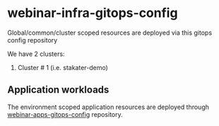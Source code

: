 # webinar-infra-gitops-config

Global/common/cluster scoped resources are deployed via this gitops config repository

We have 2 clusters:

1. Cluster # 1 (i.e. stakater-demo) 

## Application workloads

The environment scoped application resources are deployed through [webinar-apps-gitops-config](https://github.com/DESTINATION_ORG/webinar-apps-gitops-config) repository. 
